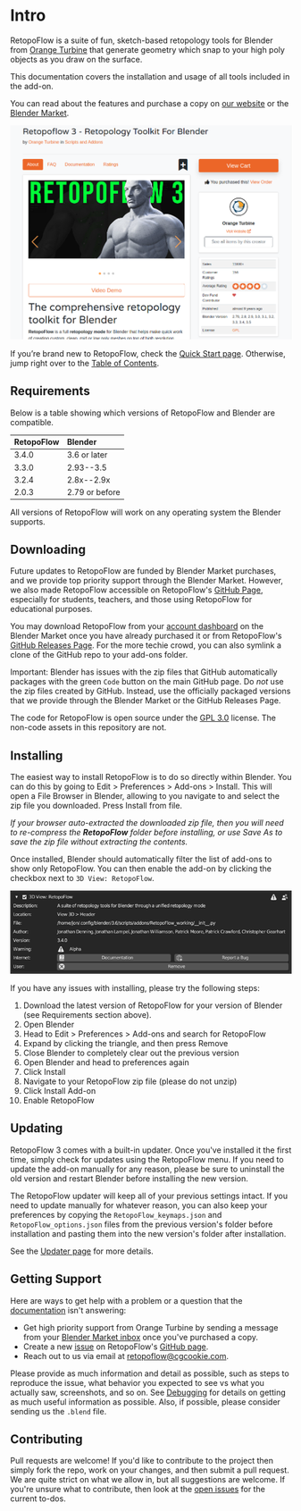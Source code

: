 # Intro

RetopoFlow is a suite of fun, sketch-based retopology tools for Blender from [Orange Turbine](https://orangeturbine.com) that generate geometry which snap to your high poly objects as you draw on the surface.

This documentation covers the installation and usage of all tools included in the add-on.

You can read about the features and purchase a copy on [our website](https://orangeturbine.com/downloads/retopoflow) or the [Blender Market](https://blendermarket.com/products/retopoflow/).

![Blender Market](images/blendermarket_screenshot.png)

If you’re brand new to RetopoFlow, check the [Quick Start page](https://docs.retopoflow.com/quick_start.html).
Otherwise, jump right over to the [Table of Contents](https://docs.retopoflow.com/table_of_contents.html).


## Requirements

Below is a table showing which versions of RetopoFlow and Blender are compatible.

| RetopoFlow |    Blender     |
| :---------- | :-------------- |
|   3.4.0    | 3.6 or later   |
|   3.3.0    | 2.93--3.5      |
|   3.2.4    | 2.8x--2.9x     |
|   2.0.3    | 2.79 or before |

All versions of RetopoFlow will work on any operating system the Blender supports.


## Downloading

Future updates to RetopoFlow are funded by Blender Market purchases, and we provide top priority support through the Blender Market.
However, we also made RetopoFlow accessible on RetopoFlow's [GitHub Page](https://github.com/CGCookie/retopoflow), especially for students, teachers, and those using RetopoFlow for educational purposes.

You may download RetopoFlow from your [account dashboard](https://blendermarket.com/account/orders) on the Blender Market once you have already purchased it or from RetopoFlow's [GitHub Releases Page](https://github.com/CGCookie/retopoflow/releases).
For the more techie crowd, you can also symlink a clone of the GitHub repo to your add-ons folder.

Important: Blender has issues with the zip files that GitHub automatically packages with the green `Code` button on the main GitHub page.
Do _not_ use the zip files created by GitHub.
Instead, use the officially packaged versions that we provide through the Blender Market or the GitHub Releases Page.

The code for RetopoFlow is open source under the [GPL 3.0](https://www.gnu.org/licenses/gpl-3.0.en.html) license.
The non-code assets in this repository are not.


## Installing

The easiest way to install RetopoFlow is to do so directly within Blender.
You can do this by going to Edit > Preferences > Add-ons > Install.
This will open a File Browser in Blender, allowing to you navigate to and select the zip file you downloaded.
Press Install from file.

_If your browser auto-extracted the downloaded zip file, then you will need to re-compress the **RetopoFlow** folder before installing, or use Save As to save the zip file without extracting the contents._

Once installed, Blender should automatically filter the list of add-ons to show only RetopoFlow.
You can then enable the add-on by clicking the checkbox next to `3D View: RetopoFlow`.

![Installing RetopoFlow](images/install.png)

If you have any issues with installing, please try the following steps:

1. Download the latest version of RetopoFlow for your version of Blender (see Requirements section above).
2. Open Blender
3. Head to Edit > Preferences > Add-ons and search for RetopoFlow
4. Expand by clicking the triangle, and then press Remove
5. Close Blender to completely clear out the previous version
6. Open Blender and head to preferences again
7. Click Install
8. Navigate to your RetopoFlow zip file (please do not unzip)
9. Click Install Add-on
10. Enable RetopoFlow


## Updating

RetopoFlow 3 comes with a built-in updater.
Once you've installed it the first time, simply check for updates using the RetopoFlow menu.
If you need to update the add-on manually for any reason, please be sure to uninstall the old version and restart Blender before installing the new version.

The RetopoFlow updater will keep all of your previous settings intact.
If you need to update manually for whatever reason, you can also keep your preferences by copying the `RetopoFlow_keymaps.json` and `RetopoFlow_options.json` files from the previous version's folder before installation and pasting them into the new version's folder after installation.

See the [Updater page](https://docs.retopoflow.com/addon_updater.html) for more details.


## Getting Support

Here are ways to get help with a problem or a question that the [documentation](https://docs.retopoflow.com) isn't answering:

- Get high priority support from Orange Turbine by sending a message from your [Blender Market inbox](https://blendermarket.com/inbox) once you've purchased a copy.
- Create a new [issue](https://github.com/CGCookie/retopoflow/issues/new/choose) on RetopoFlow's [GitHub page](https://github.com/CGCookie/retopoflow).
- Reach out to us via email at [retopoflow@cgcookie.com](mailto:retopoflow@cgcookie.com).

Please provide as much information and detail as possible, such as steps to reproduce the issue, what behavior you expected to see vs what you actually saw, screenshots, and so on.
See [Debugging](https://docs.retopoflow.com/debugging.html) for details on getting as much useful information as possible.
Also, if possible, please consider sending us the `.blend` file.


## Contributing

Pull requests are welcome!
If you'd like to contribute to the project then simply fork the repo, work on your changes, and then submit a pull request.
We are quite strict on what we allow in, but all suggestions are welcome.
If you're unsure what to contribute, then look at the [open issues](https://github.com/CGCookie/retopoflow/issues) for the current to-dos.

